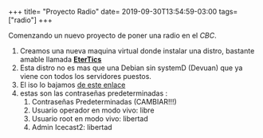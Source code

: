+++
title= "Proyecto Radio"
date= 2019-09-30T13:54:59-03:00
tags=["radio"]
+++

Comenzando un nuevo proyecto de poner una radio en el *CBC*.

1. Creamos una nueva maquina virtual donde instalar una distro, bastante amable llamada [**EterTics**](https://www.gnuetertics.org/) 
2. Esta distro no es mas que una Debian sin systemD (Devuan) que ya viene con todos los servidores puestos. 
3. El iso lo bajamos [de este enlace](https://radiosyculturalibre.com.ar/compartir/etertics/etertics-10.0-Kuntur-amd64.iso) 
4. estas son las contraseñas predeterminadas :
	1. Contraseñas Predeterminadas (CAMBIAR!!!)
	2. Usuario operador en modo vivo: libre
	3. Usuario root en modo vivo: libertad
	4. Admin Icecast2: libertad
	